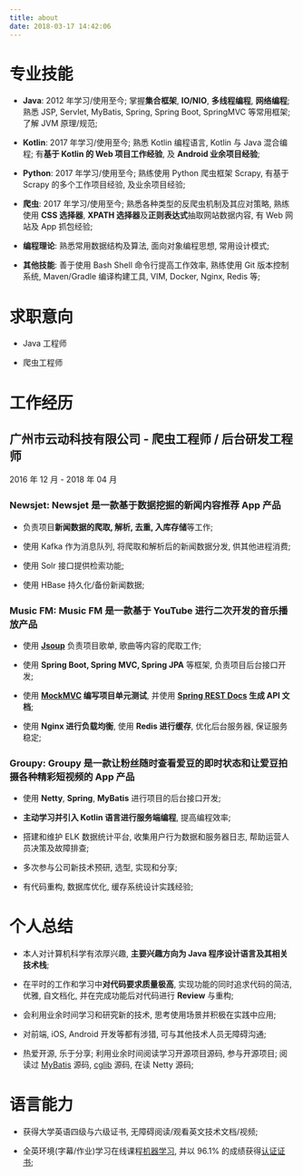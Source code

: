 ```yaml
---
title: about
date: 2018-03-17 14:42:06
---
```



# 专业技能

- **Java**: 2012 年学习/使用至今; 掌握**集合框架**, **IO/NIO**, **多线程编程**, **网络编程**; 熟悉 JSP, Servlet, MyBatis, Spring, Spring Boot, SpringMVC 等常用框架; 了解 JVM 原理/规范;

- **Kotlin**: 2017 年学习/使用至今; 熟悉 Kotlin 编程语言, Kotlin 与 Java 混合编程; 有**基于 Kotlin 的 Web 项目工作经验**, 及 **Android 业余项目经验**;

- **Python**: 2017 年学习/使用至今; 熟练使用 Python 爬虫框架 Scrapy, 有基于 Scrapy 的多个工作项目经验, 及业余项目经验;

- **爬虫**: 2017 年学习/使用至今; 熟悉各种类型的反爬虫机制及其应对策略, 熟练使用 **CSS 选择器**, **XPATH 选择器**及**正则表达式**抽取网站数据内容, 有 Web 网站及 App 抓包经验;

- **编程理论**: 熟悉常用数据结构及算法, 面向对象编程思想, 常用设计模式;

- **其他技能**: 善于使用 Bash Shell 命令行提高工作效率, 熟练使用 Git 版本控制系统, Maven/Gradle 编译构建工具, VIM, Docker, Nginx, Redis 等;

# 求职意向

- Java 工程师

- 爬虫工程师

# 工作经历

## 广州市云动科技有限公司 - 爬虫工程师 / 后台研发工程师

2016 年 12 月 - 2018 年 04 月

### Newsjet: Newsjet 是一款基于数据挖掘的新闻内容推荐 App 产品

- 负责项目**新闻数据的爬取, 解析, 去重, 入库存储**等工作;

- 使用 Kafka 作为消息队列, 将爬取和解析后的新闻数据分发, 供其他进程消费;

- 使用 Solr 接口提供检索功能; 

- 使用 HBase 持久化/备份新闻数据;

### Music FM: Music FM 是一款基于 YouTube 进行二次开发的音乐播放产品

- 使用 **[Jsoup](https://jsoup.org)** 负责项目歌单, 歌曲等内容的爬取工作;

- 使用 **Spring Boot, Spring MVC, Spring JPA** 等框架, 负责项目后台接口开发;

- 使用 **[MockMVC](https://spring.io/guides/gs/testing-web/) 编写项目单元测试**, 并使用 **[Spring REST Docs](https://projects.spring.io/spring-restdocs/) 生成 API 文档**;

- 使用 **Nginx 进行负载均衡**, 使用 **Redis 进行缓存**, 优化后台服务器, 保证服务稳定;

### Groupy: Groupy 是一款让粉丝随时查看爱豆的即时状态和让爱豆拍摄各种精彩短视频的 App 产品

- 使用 **Netty**, **Spring**, **MyBatis** 进行项目的后台接口开发;

- **主动学习并引入 Kotlin 语言进行服务端编程**, 提高编程效率; 

- 搭建和维护 ELK 数据统计平台, 收集用户行为数据和服务器日志, 帮助运营人员决策及故障排查;

- 多次参与公司新技术预研, 选型, 实现和分享;

- 有代码重构, 数据库优化, 缓存系统设计实践经验;

# 个人总结

- 本人对计算机科学有浓厚兴趣, **主要兴趣方向为 Java 程序设计语言及其相关技术栈**;

- 在平时的工作和学习中**对代码要求质量极高**, 实现功能的同时追求代码的简洁, 优雅, 自文档化, 并在完成功能后对代码进行 **Review** 与重构;

- 会利用业余时间学习和研究新的技术, 思考使用场景并积极在实践中应用; 

- 对前端, iOS, Android 开发等都有涉猎, 可与其他技术人员无障碍沟通;

- 热爱开源, 乐于分享; 利用业余时间阅读学习开源项目源码, 参与开源项目; 阅读过 [MyBatis](https://github.com/mybatis/mybatis-3) 源码, [cglib](https://github.com/cglib/cglib) 源码, 在读 Netty 源码;

# 语言能力

- 获得大学英语四级与六级证书, 无障碍阅读/观看英文技术文档/视频;

- 全英环境(字幕/作业)学习在线课程[机器学习](https://www.coursera.org/learn/machine-learning/home/welcome), 并以 96.1% 的成绩获得[认证证书](https://www.coursera.org/account/accomplishments/certificate/YBPYWTG3UBW8);

